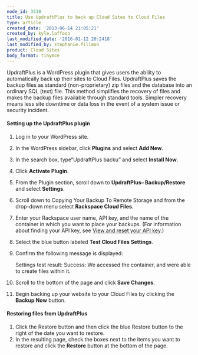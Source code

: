```yaml
---
node_id: 3530
title: Use UpdraftPlus to back up Cloud Sites to Cloud Files
type: article
created_date: '2013-06-14 21:05:21'
created_by: kyle.laffoon
last_modified_date: '2016-01-12 20:2418'
last_modified_by: stephanie.fillmon
product: Cloud Sites
body_format: tinymce
---
```


UpdraftPlus is a WordPress plugin that gives users the ability to
automatically back up their sites to Cloud Files. UpdraftPlus saves the
backup files as standard (non-proprietary) zip files and the database
into an ordinary SQL (text) file. This method simplifies the recovery of
files and makes the backup files available through standard tools.
Simpler recovery means less site downtime or data loss in the event of a
system issue or security incident.

#### Setting up the UpdraftPlus plugin

1.  Log in to your WordPress site.
2.  In the WordPress sidebar, click **Plugins** and select **Add New**.
3.  In the search box, type&ldquo;UpdraftPlus backu&rdquo; and select **Install
    Now**.
4.  Click **Activate Plugin**.
5.  From the Plugin section, scroll down to **UpdraftPlus&ndash;
    Backup/Restore** and select **Settings**.
6.  Scroll down to Copying Your Backup To Remote Storage and from the
    drop-down menu select **Rackspace Cloud Files**.
7.  Enter your Rackspace user name, API key, and the name of the
    container in which you want to place your backups. (For information
    about finding your API key, see [View and reset your API
    key](http://www.rackspace.com/knowledge_center/article/view-and-reset-your-api-key).)
8.  Select the blue button labeled **Test Cloud Files Settings**.
9.  Confirm the following message is displayed:

    Settings test result: Success: We accessed the container, and were
    able to create files within it.

10. Scroll to the bottom of the page and click **Save Changes**.
11. Begin backing up your website to your Cloud Files by clicking the
    **Backup Now** button.

#### Restoring files from UpdraftPlus

1.  Click the Restore button and then click the blue Restore button to
    the right of the date you want to restore.
2.  In the resulting page, check the boxes next to the items you want to
    restore and click the **Restore** button at the bottom of the page.


